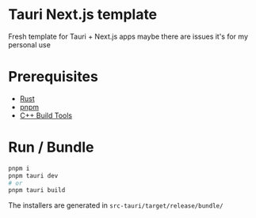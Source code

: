 # Tauri Next.js template

Fresh template for Tauri + Next.js apps
maybe there are issues it's for my personal use

# Prerequisites

- [Rust](https://rustup.rs/)
- [pnpm](https://pnpm.io/)
- [C++ Build Tools](https://visualstudio.microsoft.com/fr/downloads/?q=build+tools)

# Run / Bundle

```bash
pnpm i
pnpm tauri dev
# or
pnpm tauri build
```

The installers are generated in `src-tauri/target/release/bundle/`
